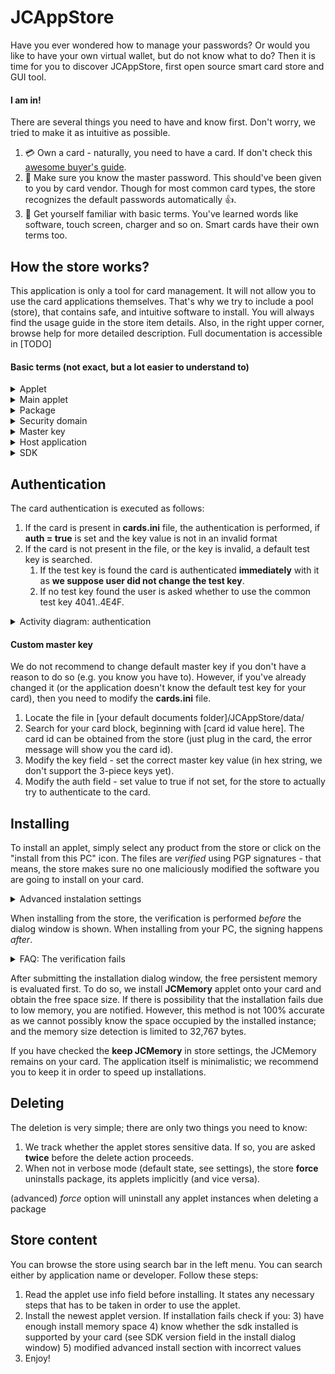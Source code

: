 # JCAppStore 

Have you ever wondered how to manage your passwords? Or would you like to have your own virtual wallet, but do not know what to do? Then it is time for you to discover JCAppStore, first open source smart card store and GUI tool.

#### I am in! ####

There are several things you need to have and know first. Don't worry, we tried to make it as 
intuitive as possible.

1. :credit_card: Own a card - naturally, you need to have a card. If don't check this 
[awesome buyer's guide](https://github.com/martinpaljak/GlobalPlatformPro/tree/master/docs/JavaCardBuyersGuide). 
2. :key: Make sure you know the master password. This should've been given to you 
by card vendor. Though for most common card types, the store recognizes the default passwords 
automatically :thumbsup:.
3. :abcd: Get yourself familiar with basic terms. You've learned words like software, touch 
screen, charger and so on. Smart cards have their own terms too.

How the store works?
------

This application is only a tool for card management. It will not allow you to use the card 
applications themselves. That's why we try to include a pool (store), that contains safe, and
intuitive software to install. You will always find the usage guide in the store item details. 
Also, in the right upper corner, browse help for more detailed description. 
Full documentation is accessible in [TODO]

#### Basic terms (not exact, but a lot easier to understand to) ####
<details>
   <summary>Applet</summary>
   <p>Applet is the software running on your card. You can think of it as a synonym for application. Applet identifier is often called AID.</p>
</details>

<details>
   <summary>Main applet</summary>
   <p>Main applet is the default application running. Some applets require to be main in order to work.</p>
</details>

<details>
   <summary>Package</summary>
   <p>Package is a context for applet. The applets or applications are installed from a package. Package can have more applets active.</p>
</details>

<details>
   <summary>Security domain</summary>
   <p>It is a card manager. It is also an applet.</p>
</details>

<details>
   <summary>Master key</summary>
   <p>Master key is the key that is required from you by a card manager (security domain). Without the key, you 
   can't **modify** (e.g. install, delete..) the card contents. **The master key is not a PIN or a card password you are used to.** The key may be one single long sequence, or it can consist
   of three parts. [Detailed key information here](https://github.com/martinpaljak/GlobalPlatformPro/wiki/Keys). You need not to change the master key.</p>
</details>

<details>
   <summary>Host application</summary>
   <p>The applet on a card needs to communicate with your computer. Most applets do not have
   these hosts and are very hard to use. The store does not display such software.
   
   The host application can be accessible through command line only. The command line guide can
   be found in the app help section. At best, the host application has a GUI host twin and 
   should be intuitive.</p>
</details>

<details>
   <summary>SDK</summary>
   <p>Setup development kit; a library for card software. If install fails, the cause
   may be that your card does not support the newest SDK: you can try to install with older
   SDK instead.</p>
</details>

Authentication
-----
The card authentication is executed as follows:
1) If the card is present in **cards.ini** file, the authentication is performed, if **auth = true** is set and the key value is not in an invalid format
2) If the card is not present in the file, or the key is invalid, a default test key is searched.
    1) If the test key is found the card is authenticated **immediately** with it as **we suppose user did not change the test key**.
    2) If no test key found the user is asked whether to use the common test key 4041..4E4F.

<details>
   <summary>Activity diagram: authentication</summary>
   
   ![Authentication activity diagram](readme-res/auth-activity-diagram.png)
</details>



#### Custom master key ####

We do not recommend to change default master key if you don't have a reason to do so 
(e.g. you know you have to). However, if you've already changed it (or the application doesn't know the default test key for your card), 
then you need to modify the **cards.ini** file.

1) Locate the file in \[your default documents folder\]/JCAppStore/data/
2) Search for your card block, beginning with \[card id value here\]. The card id can be obtained from the store (just plug in the card, the error message will show you the card id).
3) Modify the key field - set the correct master key value (in hex string, we don't support the 3-piece keys yet).
4) Modify the auth field - set value to true if not set, for the store to actually try to authenticate to the card.


Installing
-----
To install an applet, simply select any product from the store or click on the "install from this PC" icon. The files are _verified_
using PGP signatures - that means, the store makes sure no one maliciously modified the software you are going to install on your card.

<details>
   <summary>Advanced instalation settings</summary>
   <p>
   
   **You do not need this feature if you are not an advanced user.**
   The values that are used in the advanced settings are hexadecimal numbers. That is, valid characters are **123456789ABCDEFabcdef** only.
   
   _Radio button applet IDs_: select the applet to install if more available. Also, custom AID is supported.
   
   _Installation parameters_: is a value passed to the application when installing. The target applet use info section in store provides necessary information.
   
   _Force installation_: will install the applet using force. That is, any applet that would block the installation is removed first (keep this checked for reinstall). 
   
   _Custom signature file_: available when custom-installing. You can attach detached signature file to auto-verify the signature. The process requires you
   to have GPGnu installed and necessary key imported. We do not support auto-importing as we will not touch anyone's keyring.
   </p>
</details> 

When installing from the store, the verification is performed _before_ the dialog window is shown. When installing from your PC, the signing happens _after_.

<details>
   <summary>FAQ: The verification fails</summary>
   <p>
   
   **The verification is not performed**: you need to have GnuPG installed and the store needs to be able to launch it (rights restrictions).
   
   **Missing file**: something or somebody probably modified your local copy of the store. Re-download the store before proceeding.
   
   **Signature failed**: make sure you have the required key in your GnuPG keyring.

   </p>
</details> 

After submitting the installation dialog window, the free persistent memory is evaluated first. To do so, we install **JCMemory** applet onto
your card and obtain the free space size. If there is possibility that the installation fails due to low memory, you are notified. However,
this method is not 100% accurate as we cannot possibly know the space occupied by the installed instance; and the memory size detection is limited
to 32,767 bytes.

If you have checked the **keep JCMemory** in store settings, the JCMemory remains on your card. The application itself is minimalistic; we recommend
you to keep it in order to speed up installations.

Deleting
-----
The deletion is very simple; there are only two things you need to know:
1) We track whether the applet stores sensitive data. If so, you are asked **twice** before the delete action proceeds.
2) When not in verbose mode (default state, see settings), the store **force** uninstalls package, its applets implicitly (and vice versa). 

 (advanced) _force_ option will uninstall any applet instances when deleting a package


Store content
-----
You can browse the store using search bar in the left menu. You can search either by application name or developer. Follow these steps:

1) Read the applet use info field before installing. It states any necessary steps that has to be taken in order to use the applet.
2) Install the newest applet version. If installation fails check if you:
    3) have enough install memory space
    4) know whether the sdk installed is supported by your card (see SDK version field in the install dialog window)
    5) modified advanced install section with incorrect values
6) Enjoy!    